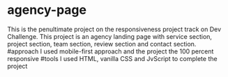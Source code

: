 # agency-page
This is the penultimate project on the responsiveness project track on Dev Challenge. This project is an agency landing page with service section, project section, team section, review section and contact section.
#approach
I used mobile-first approach and the project the 100 percent responsive
#tools
I used HTML, vanilla CSS and JvScript to complete the project
